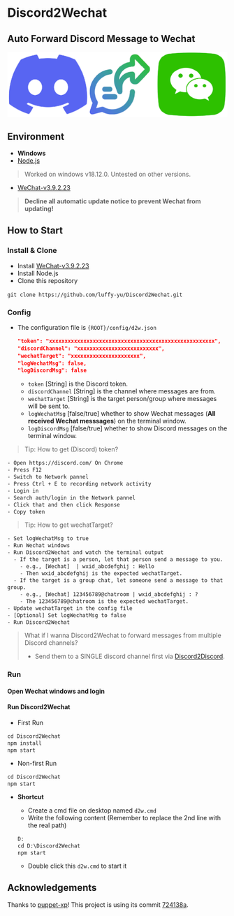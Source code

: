 # Discord2Wechat
## Auto Forward Discord Message to Wechat

![d2w.png](./docs/d2w.png "Discord2Wechat")

## Environment
- **Windows**
- [Node.js](https://nodejs.org)
> Worked on windows v18.12.0. Untested on other versions.
- [WeChat-v3.9.2.23](https://github.com/tom-snow/wechat-windows-versions/releases/download/v3.9.2.23/WeChatSetup-3.9.2.23.exe)
> **Decline all automatic update notice to prevent Wechat from updating!**

## How to Start

### Install & Clone
- Install [WeChat-v3.9.2.23](https://github.com/tom-snow/wechat-windows-versions/releases/download/v3.9.2.23/WeChatSetup-3.9.2.23.exe)
- Install Node.js
- Clone this repository

`git clone https://github.com/luffy-yu/Discord2Wechat.git`

###  Config
- The configuration file is `{ROOT}/config/d2w.json`
  ```json
  "token": "xxxxxxxxxxxxxxxxxxxxxxxxxxxxxxxxxxxxxxxxxxxxxxxxxxxxx",
  "discordChannel": "xxxxxxxxxxxxxxxxxxxxxxxxxx",
  "wechatTarget": "xxxxxxxxxxxxxxxxxxxxxx",
  "logWechatMsg": false,
  "logDiscordMsg": false
  ```
  
  - `token` [String] is the Discord token.
  - `discordChannel` [String] is the channel where messages are from.
  - `wechatTarget` [String] is the target person/group where messages will be sent to.
  - `logWechatMsg` [false/true] whether to show Wechat messages (**All received Wechat messsages**) on the terminal window.
  - `logDiscordMsg` [false/true] whether to show Discord messages on the terminal window.

> Tip: How to get (Discord) token?
```
- Open https://discord.com/ On Chrome
- Press F12
- Switch to Network pannel
- Press Ctrl + E to recording network activity
- Login in
- Search auth/login in the Network pannel
- Click that and then click Response
- Copy token
```

> Tip: How to get wechatTarget?
```
- Set logWechatMsg to true
- Run Wechat windows
- Run Discord2Wechat and watch the terminal output
  - If the target is a person, let that person send a message to you.
    - e.g., [Wechat]  | wxid_abcdefghij : Hello
    - Then wxid_abcdefghij is the expected wechatTarget.
  - If the target is a group chat, let someone send a message to that group.
    - e.g., [Wechat] 123456789@chatroom | wxid_abcdefghij : ?
    - The 123456789@chatroom is the expected wechatTarget.
- Update wechatTarget in the config file
- [Optional] Set logWechatMsg to false
- Run Discord2Wechat
```

> What if I wanna Discord2Wechat to forward messages from multiple Discord channels?
> - Send them to a SINGLE discord channel first via [Discord2Discord](https://github.com/luffy-yu/Discord2Discord).

### Run

#### Open Wechat windows and login

#### Run Discord2Wechat
- First Run
```
cd Discord2Wechat
npm install
npm start 
```

- Non-first Run
```
cd Discord2Wechat
npm start
```

- **Shortcut**

  - Create a cmd file on desktop named `d2w.cmd`
  - Write the following content (Remember to replace the 2nd line with the real path)
  ```
  D:
  cd D:\Discord2Wechat
  npm start
  ```
  - Double click this `d2w.cmd` to start it
  

## Acknowledgements
Thanks to [puppet-xp](https://github.com/wechaty/puppet-xp)! This project is using its commit [724138a](https://github.com/wechaty/puppet-xp/commit/724138aa7c6072ba6619963997fbb5857e3d5595).
